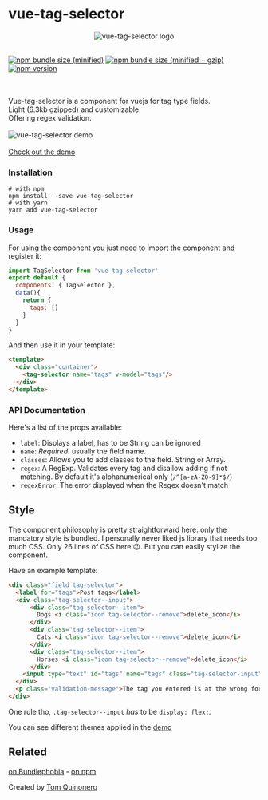 # vue-tag-selector
<p align="center">
  <img alt="vue-tag-selector logo" src="https://raw.githubusercontent.com/tomquinonero/vue-tag-selector/master/docs/tag-selector-logo.png">
<br/>
<br/>
<p><a href="https://github.com/tomquinonero/vue-tag-selector"><img src="https://img.shields.io/bundlephobia/min/react.svg?style=for-the-badge" alt="npm bundle size (minified)" /></a>
<a href="https://github.com/tomquinonero/vue-tag-selector"><img src="https://img.shields.io/bundlephobia/minzip/react.svg?style=for-the-badge" alt="npm bundle size (minified + gzip)" /></a>
<a href="https://github.com/tomquinonero/vue-tag-selector"><img src="https://img.shields.io/npm/v/vue-tag-selector.svg?style=for-the-badge" alt="npm version" /></a></p>
<br/>
<br/>
  Vue-tag-selector is a component for vuejs for tag type fields. <br/>
  Light (6.3kb gzipped) and customizable.</br>
  Offering regex validation.</br></br>
  
  <img alt="vue-tag-selector demo" src="https://raw.githubusercontent.com/tomquinonero/vue-tag-selector/master/docs/tag-selector.gif">
  <br/>
  <br/>
  <a href="http://tomquinonero.com/vue-tag-selector/" target="_blank">Check out the demo</a>
</p>



### Installation
```
# with npm
npm install --save vue-tag-selector
# with yarn
yarn add vue-tag-selector
```

### Usage
For using the component you just need to import the component and register it: 
``` js
import TagSelector from 'vue-tag-selector'
export default {
  components: { TagSelector },
  data(){
    return {
      tags: []
    }
  }
}
```

And then use it in your template:
``` html
<template>
  <div class="container">
    <tag-selector name="tags" v-model="tags"/>
  </div>
</template>
```
### API Documentation

Here's a list of the props available: 
 - `label`: Displays a label, has to be String can be ignored
 - `name`: _Required_. usually the field name.
 - `classes`: Allows you to add classes to the field. String or Array.
 - `regex`: A RegExp. Validates every tag and disallow adding if not matching. By default it's alphanumerical only (`/^[a-zA-Z0-9]*$/`)
 - `regexError`: The error displayed when the Regex doesn't match 

## Style

The component philosophy is pretty straightforward here: only the mandatory style is bundled.
I personally never liked js library that needs too much CSS. 
Only 26 lines of CSS here 😉.
But you can easily stylize the component.

Have an example template:

``` html
<div class="field tag-selector">
  <label for="tags">Post tags</label>
  <div class="tag-selector--input">
      <div class="tag-selector--item">
        Dogs <i class="icon tag-selector--remove">delete_icon</i>
      </div>
      <div class="tag-selector--item">
        Cats <i class="icon tag-selector--remove">delete_icon</i>
      </div>
      <div class="tag-selector--item">
        Horses <i class="icon tag-selector--remove">delete_icon</i>
      </div>
    <input type="text" id="tags" name="tags" class="tag-selector-input">
  </div>
  <p class="validation-message">The tag you entered is at the wrong format. Please only use alphanumerical characters.</p>
</div>
```

One rule tho, `.tag-selector--input` _has_ to be `display: flex;`.

You can see different themes applied in the [demo][link-demo]


## Related

[on Bundlephobia][link-bundlephobia] - [on npm][link-npm]

Created by [Tom Quinonero][link-author]


[link-author]: https://tomquinonero.com
[link-bundlephobia]: https://bundlephobia.com/result?p=vue-tag-selector
[link-npm]: https://www.npmjs.com/package/vue-tag-selector
[link-demo]: http://tomquinonero.com/vue-tag-selector/
